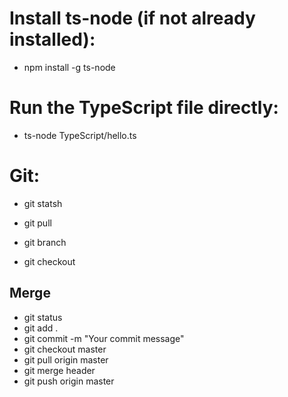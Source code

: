 # Install ts-node (if not already installed):
- npm install -g ts-node

# Run the TypeScript file directly:
- ts-node TypeScript/hello.ts

# Git:
- git statsh
- git pull 

- git branch
- git checkout <branch Name>

## Merge
- git status
- git add .
- git commit -m "Your commit message"
- git checkout master
- git pull origin master
- git merge header
- git push origin master
